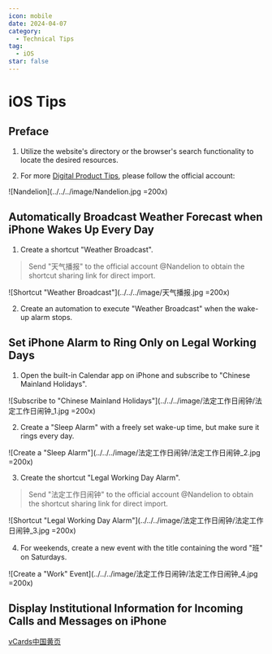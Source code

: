 ```yaml
---
icon: mobile
date: 2024-04-07
category:
  - Technical Tips
tag:
  - iOS
star: false
---
```


# iOS Tips

## Preface

1. Utilize the website's directory or the browser's search functionality to locate the desired resources.

2. For more [Digital Product Tips](https://mp.weixin.qq.com/mp/appmsgalbum?__biz=Mzg5MDg3NzYwNg==&action=getalbum&album_id=2686321010140561411#wechat_redirect), please follow the official account:

  ![Nandelion](../../../image/Nandelion.jpg =200x)

## Automatically Broadcast Weather Forecast when iPhone Wakes Up Every Day

1. Create a shortcut "Weather Broadcast".
> Send "天气播报" to the official account @Nandelion to obtain the shortcut sharing link for direct import.

![Shortcut "Weather Broadcast"](../../../image/天气播报.jpg =200x)

2. Create an automation to execute "Weather Broadcast" when the wake-up alarm stops.

## Set iPhone Alarm to Ring Only on Legal Working Days

1. Open the built-in Calendar app on iPhone and subscribe to "Chinese Mainland Holidays".

![Subscribe to "Chinese Mainland Holidays"](../../../image/法定工作日闹钟/法定工作日闹钟_1.jpg =200x)

2. Create a "Sleep Alarm" with a freely set wake-up time, but make sure it rings every day.

![Create a "Sleep Alarm"](../../../image/法定工作日闹钟/法定工作日闹钟_2.jpg =200x)

3. Create the shortcut "Legal Working Day Alarm".
> Send "法定工作日闹钟" to the official account @Nandelion to obtain the shortcut sharing link for direct import.

![Shortcut "Legal Working Day Alarm"](../../../image/法定工作日闹钟/法定工作日闹钟_3.jpg =200x)

4. For weekends, create a new event with the title containing the word "班" on Saturdays.

![Create a "Work" Event](../../../image/法定工作日闹钟/法定工作日闹钟_4.jpg =200x)

## Display Institutional Information for Incoming Calls and Messages on iPhone

[vCards中国黄页](https://github.com/metowolf/vCards)